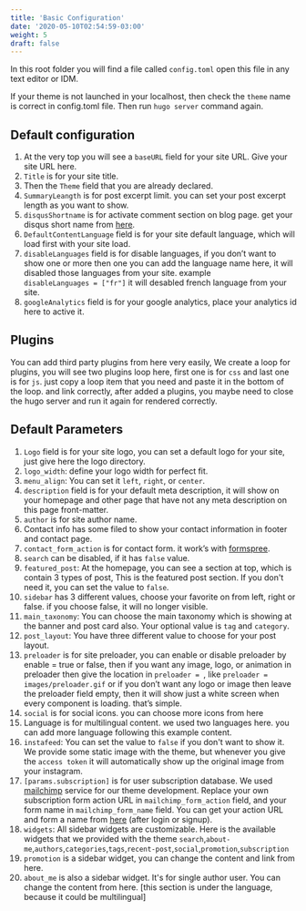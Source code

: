 ```yaml
---
title: 'Basic Configuration'
date: '2020-05-10T02:54:59-03:00'
weight: 5
draft: false
---
```

In this root folder you will find a file called `config.toml` open this file in any text editor or IDM.

If your theme is not launched in your localhost, then check the `theme` name is correct in config.toml file. Then run `hugo server` command again.

Default configuration
---------------------

1. At the very top you will see a `baseURL` field for your site URL. Give your site URL here.
2. `Title` is for your site title.
3. Then the `Theme` field that you are already declared.
4. `SummaryLeangth` is for post excerpt limit. you can set your post excerpt length as you want to show.
5. `disqusShortname` is for activate comment section on blog page. get your disqus short name from [here](https://disqus.com/).
6. `DefaultContentLanguage` field is for your site default language, which will load first with your site load.
7. `disableLanguages` field is for disable languages, if you don’t want to show one or more then one you can add the language name here, it will disabled those languages from your site. example   
  `disableLanguages = ["fr"]` it will desabled french language from your site.
8. `googleAnalytics` field is for your google analytics, place your analytics id here to active it.

Plugins
-------

You can add third party plugins from here very easily, We create a loop for plugins, you will see two plugins loop here, first one is for `css` and last one is for `js`. just copy a loop item that you need and paste it in the bottom of the loop. and link correctly, after added a plugins, you maybe need to close the hugo server and run it again for rendered correctly.

Default Parameters
------------------

1. `Logo` field is for your site logo, you can set a default logo for your site, just give here the logo directory.
2. `logo_width`: define your logo width for perfect fit.
3. `menu_align`: You can set it `left`, `right`, or `center`. 
4. `description` field is for your default meta description, it will show on your homepage and other page that have not any meta description on this page front-matter.
5. `author` is for site author name.
6. Contact info has some filed to show your contact information in footer and contact page.
7. `contact_form_action` is for contact form. it work’s with [formspree](https://formspree.io/).
8. `search` can be disabled, if it has `false` value.
9. `featured_post`: At the homepage, you can see a section at top, which is contain 3 types of post, This is the featured post section. If you don't need it, you can set the value to `false`.
10. `sidebar` has 3 different values, choose your favorite on from left, right or false. if you choose false, it will no longer visible.
11. `main_taxonomy`: You can choose the main taxonomy which is showing at the banner and post card also. Your optional value is `tag` and `category`.
12. `post_layout`: You have three different value to choose for your post layout. 
13. `preloader` is for site preloader, you can enable or disable preloader by enable = true or false, then if you want any image, logo, or animation in preloader then give the location in `preloader = `, like `preloader = images/preloader.gif` or if you don’t want any logo or image then leave the preloader field empty, then it will show just a white screen when every component is loading. that’s simple.
14. `social` is for social icons. you can choose more icons from here
15. Language is for multilingual content. we used two languages here. you can add more language following this example content.
16. `instafeed`: You can set the value to `false` if you don't want to show it. We provide some static image with the theme, but whenever you give the `access token` it will automatically show up the original image from your instagram.
17. `[params.subscription]` is for user subscription database. We used [mailchimp](https://mailchimp.com/) service for our theme development. Replace your own subscription form action URL in `mailchimp_form_action` field, and your form name in `mailchimp_form_name` field. You can get your action URL and form a name from [here](https://us4.admin.mailchimp.com/campaigns/#/create-campaign/explore/form) (after login or signup).
18. `widgets`: All sidebar widgets are customizable. Here is the available widgets that we provided with the theme `search`,`about-me`,`authors`,`categories`,`tags`,`recent-post`,`social`,`promotion`,`subscription` 
19. `promotion` is a sidebar widget, you can change the content and link from here.
20. `about_me` is also a sidebar widget. It's for single author user. You can change the content from here. [this section is under the language, because it could be multilingual]